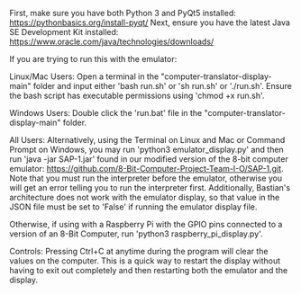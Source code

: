 First, make sure you have both Python 3 and PyQt5 installed: https://pythonbasics.org/install-pyqt/
Next, ensure you have the latest Java SE Development Kit installed: https://www.oracle.com/java/technologies/downloads/



If you are trying to run this with the emulator:

Linux/Mac Users: Open a terminal in the "computer-translator-display-main" folder and input either 'bash run.sh' or 'sh run.sh' or './run.sh'. Ensure the bash script has executable permissions using 'chmod +x run.sh'.

Windows Users: Double click the 'run.bat' file in the "computer-translator-display-main" folder.

All Users: Alternatively, using the Terminal on Linux and Mac or Command Prompt on Windows, you may run 'python3 emulator_display.py' and then run 'java -jar SAP-1.jar' found in our modified version of the 8-bit computer emulator: https://github.com/8-Bit-Computer-Project-Team-I-O/SAP-1.git. Note that you must run the interpreter before the emulator, otherwise you will get an error telling you to run the interpreter first. Additionally, Bastian's architecture does not work with the emulator display, so that value in the JSON file must be set to 'False' if running the emulator display file.

Otherwise, if using with a Raspberry Pi with the GPIO pins connected to a version of an 8-Bit Computer, run 'python3 raspberry_pi_display.py'.



Controls:
Pressing Ctrl+C at anytime during the program will clear the values on the computer. This is a quick way to restart the display without having to exit out completely and then restarting both the emulator and the display.
